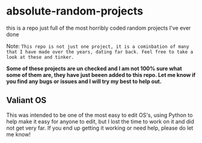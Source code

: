 # absolute-random-projects
this is a repo just full of the most horribly coded random projects I've ever done

Note:
`This repo is not just one project, it is a cominbation of many that I have made over the years, dating far back. Feel free to take a look at these and tinker.`

**Some of these projects are un checked and I am not 100% sure what some of them are, they have just beeen added to this repo. Let me know if you find any bugs or issues and I will try my best to help out.**

## Valiant OS
This was intended to be one of the most easy to edit OS's, using Python to help make it easy for anyone to edit, but I lost the time to work on it and did not get very far. If you end up getting it working or need help, please do let me know!

